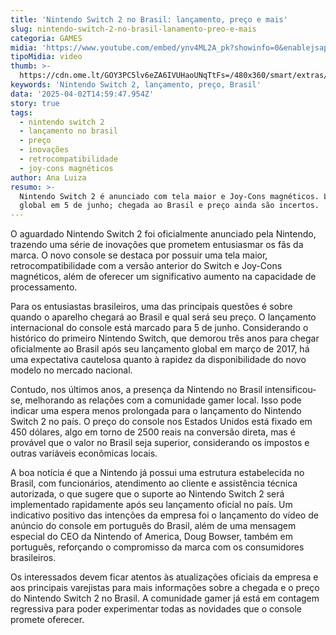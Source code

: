 ```yaml
---
title: 'Nintendo Switch 2 no Brasil: lançamento, preço e mais'
slug: nintendo-switch-2-no-brasil-lanamento-preo-e-mais
categoria: GAMES
midia: 'https://www.youtube.com/embed/ynv4ML2A_pk?showinfo=0&enablejsapi=1'
tipoMidia: video
thumb: >-
  https://cdn.ome.lt/GOY3PC5lv6eZA6IVUHaoUNqTtFs=/480x360/smart/extras/conteudos/00_4ogJLso.jpg
keywords: 'Nintendo Switch 2, lançamento, preço, Brasil'
data: '2025-04-02T14:59:47.954Z'
story: true
tags:
  - nintendo switch 2
  - lançamento no brasil
  - preço
  - inovações
  - retrocompatibilidade
  - joy-cons magnéticos
author: Ana Luiza
resumo: >-
  Nintendo Switch 2 é anunciado com tela maior e Joy-Cons magnéticos. Lançamento
  global em 5 de junho; chegada ao Brasil e preço ainda são incertos.
---
```


O aguardado Nintendo Switch 2 foi oficialmente anunciado pela Nintendo, trazendo uma série de inovações que prometem entusiasmar os fãs da marca. O novo console se destaca por possuir uma tela maior, retrocompatibilidade com a versão anterior do Switch e Joy-Cons magnéticos, além de oferecer um significativo aumento na capacidade de processamento.

Para os entusiastas brasileiros, uma das principais questões é sobre quando o aparelho chegará ao Brasil e qual será seu preço. O lançamento internacional do console está marcado para 5 de junho. Considerando o histórico do primeiro Nintendo Switch, que demorou três anos para chegar oficialmente ao Brasil após seu lançamento global em março de 2017, há uma expectativa cautelosa quanto à rapidez da disponibilidade do novo modelo no mercado nacional.

Contudo, nos últimos anos, a presença da Nintendo no Brasil intensificou-se, melhorando as relações com a comunidade gamer local. Isso pode indicar uma espera menos prolongada para o lançamento do Nintendo Switch 2 no país. O preço do console nos Estados Unidos está fixado em 450 dólares, algo em torno de 2500 reais na conversão direta, mas é provável que o valor no Brasil seja superior, considerando os impostos e outras variáveis econômicas locais.

A boa notícia é que a Nintendo já possui uma estrutura estabelecida no Brasil, com funcionários, atendimento ao cliente e assistência técnica autorizada, o que sugere que o suporte ao Nintendo Switch 2 será implementado rapidamente após seu lançamento oficial no país. Um indicativo positivo das intenções da empresa foi o lançamento do vídeo de anúncio do console em português do Brasil, além de uma mensagem especial do CEO da Nintendo of America, Doug Bowser, também em português, reforçando o compromisso da marca com os consumidores brasileiros.

Os interessados devem ficar atentos às atualizações oficiais da empresa e aos principais varejistas para mais informações sobre a chegada e o preço do Nintendo Switch 2 no Brasil. A comunidade gamer já está em contagem regressiva para poder experimentar todas as novidades que o console promete oferecer.
